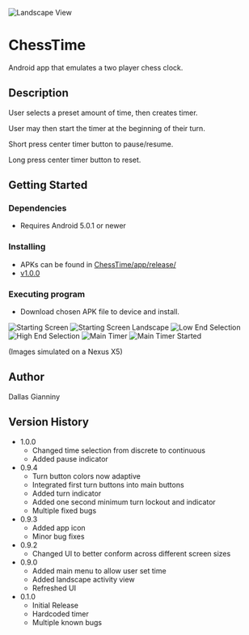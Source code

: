 ![Landscape View](https://i.imgur.com/YEtbVO1.png)

# ChessTime

Android app that emulates a two player chess clock.

## Description

User selects a preset amount of time, then creates timer.

User may then start the timer at the beginning of their turn.

Short press center timer button to pause/resume.

Long press center timer button to reset.

## Getting Started

### Dependencies

* Requires Android 5.0.1 or newer

### Installing

* APKs can be found in [ChessTime/app/release/](https://github.com/DallasGianniny/ChessTime/tree/master/app/release)
* [v1.0.0](https://github.com/DallasGianniny/ChessTime/raw/master/app/release/ChessTime_1.0.0.apk)


### Executing program

* Download chosen APK file to device and install.

![Starting Screen](https://i.imgur.com/DB0YQVK.png)
![Starting Screen Landscape](https://i.imgur.com/EkfhgbV.png)
![Low End Selection](https://i.imgur.com/N2IX08Y.png)
![High End Selection](https://i.imgur.com/xl2DCOL.png)
![Main Timer](https://i.imgur.com/WPNkCUt.png)
![Main Timer Started](https://i.imgur.com/P1Zoy7l.png)

(Images simulated on a Nexus X5)

## Author

Dallas Gianniny  

## Version History
* 1.0.0
    * Changed time selection from discrete to continuous
    * Added pause indicator
* 0.9.4
    * Turn button colors now adaptive
    * Integrated first turn buttons into main buttons
    * Added turn indicator
    * Added one second minimum turn lockout and indicator
    * Multiple fixed bugs
* 0.9.3
    * Added app icon
    * Minor bug fixes
* 0.9.2
    * Changed UI to better conform across different screen sizes
* 0.9.0
    * Added main menu to allow user set time
    * Added landscape activity view
    * Refreshed UI
* 0.1.0
    * Initial Release
    * Hardcoded timer
    * Multiple known bugs
